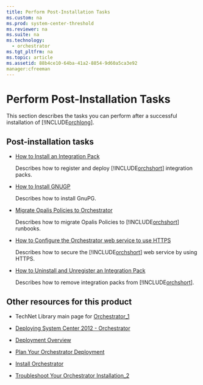 ```yaml
---
title: Perform Post-Installation Tasks
ms.custom: na
ms.prod: system-center-threshold
ms.reviewer: na
ms.suite: na
ms.technology: 
  - orchestrator
ms.tgt_pltfrm: na
ms.topic: article
ms.assetid: 88b4ce10-64ba-41a2-8854-9d60a5ca3e92
manager:cfreeman
---
```

# Perform Post-Installation Tasks
This section describes the tasks you can perform after a successful installation of [!INCLUDE[orchlong](../../orch/deploy//orchlong_md.md)].  
  
## Post\-installation tasks  
  
-   [How to Install an Integration Pack](assetId:///722d2c22-1ea4-4dd0-be22-c662bb0d1473)  
  
    Describes how to register and deploy [!INCLUDE[orchshort](../../om/manage//orchshort_md.md)] integration packs.  
  
-   [How to Install GNUGP](assetId:///6060a22b-df64-4ba3-8df0-4e5249294b8c)  
  
    Describes how to install GnuPG.  
  
-   [Migrate Opalis Policies to Orchestrator](assetId:///b8214286-619c-420f-ba24-f68c6ab51aee)  
  
    Describes how to migrate Opalis Policies to [!INCLUDE[orchshort](../../om/manage//orchshort_md.md)] runbooks.  
  
-   [How to Configure the Orchestrator web service to use HTTPS](assetId:///9f3f07f4-db1a-48e6-80c6-6085e7fed092)  
  
    Describes how to secure the [!INCLUDE[orchshort](../../om/manage//orchshort_md.md)] web service by using HTTPS.  
  
-   [How to Uninstall and Unregister an Integration Pack](assetId:///d92a093a-bd79-47cd-a822-0fc48f1a3f71)  
  
    Describes how to remove integration packs from [!INCLUDE[orchshort](../../om/manage//orchshort_md.md)].  
  
## Other resources for this product  
  
-   TechNet Library main page for [Orchestrator_1](../Topic/Orchestrator_1.md)  
  
-   [Deploying System Center 2012 - Orchestrator](../../orch/deploy/Deploying-System-Center-2012---Orchestrator.md)  
  
-   [Deployment Overview](../../orch/deploy/Deployment-Overview.md)  
  
-   [Plan Your Orchestrator Deployment](../../orch/deploy/Plan-Your-Orchestrator-Deployment.md)  
  
-   [Install Orchestrator](../../orch/deploy/Install-Orchestrator.md)  
  
-   [Troubleshoot Your Orchestrator Installation_2](../../orch/deploy/Troubleshoot-Your-Orchestrator-Installation_2.md)  
  
